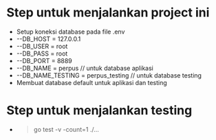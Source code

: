 # Step untuk menjalankan project ini
- Setup koneksi database pada file .env
- --DB_HOST = 127.0.0.1
- --DB_USER = root
- --DB_PASS = root
- --DB_PORT = 8889
- --DB_NAME = perpus // untuk database aplikasi
- --DB_NAME_TESTING = perpus_testing // untuk database testing
- Membuat database default untuk aplikasi dan testing
# Step untuk menjalankan testing
- > go test -v -count=1 ./...

